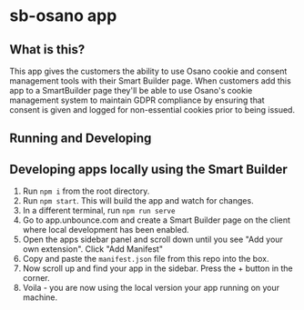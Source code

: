 # sb-osano app

## What is this?
This app gives the customers the ability to use Osano cookie and consent management tools with their Smart Builder page. When customers add this app to a SmartBuilder page they'll be able to use Osano's cookie management system to maintain GDPR compliance by ensuring that consent is given and logged for non-essential cookies prior to being issued.


## Running and Developing

## Developing apps locally using the Smart Builder

1. Run `npm i` from the root directory.
2. Run `npm start`. This will build the app and watch for changes.
3. In a different terminal, run `npm run serve`
4. Go to app.unbounce.com and create a Smart Builder page on the client where local development has been enabled.
5. Open the apps sidebar panel and scroll down until you see "Add your own extension". Click "Add Manifest"
6. Copy and paste the `manifest.json` file from this repo into the box.
7. Now scroll up and find your app in the sidebar. Press the + button in the corner.
8. Voila - you are now using the local version your app running on your machine.
